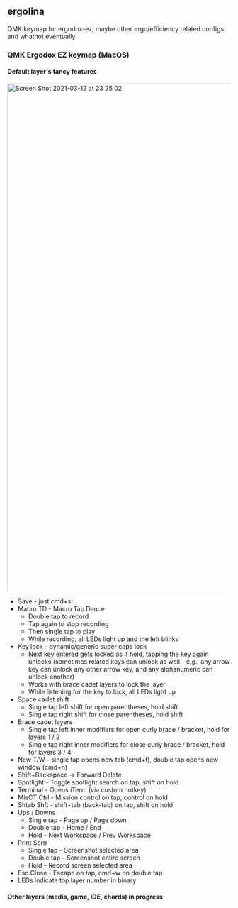 ## ergolina
QMK keymap for ergodox-ez, maybe other ergo/efficiency related configs and whatnot eventually

### QMK Ergodox EZ keymap (MacOS)

#### Default layer's fancy features
<img width="1144" alt="Screen Shot 2021-03-12 at 23 25 02" src="https://user-images.githubusercontent.com/20880695/111020715-e0370500-8395-11eb-8e35-41aa03581d35.png">

- Save - just cmd+s
- Macro TD - Macro Tap Dance
  - Double tap to record
  - Tap again to stop recording
  - Then single tap to play
  - While recording, all LEDs light up and the left blinks
- Key lock - dynamic/generic super caps lock
  - Next key entered gets locked as if held, tapping the key again unlocks (sometimes related keys can unlock as well - e.g., any arrow key can unlock any other arrow key, and any alphanumeric can unlock another)
  - Works with brace cadet layers to lock the layer
  - While listening for the key to lock, all LEDs light up
- Space cadet shift
  - Single tap left shift for open parentheses, hold shift
  - Single tap right shift for close parentheses, hold shift
- Brace cadet layers
  - Single tap left inner modifiers for open curly brace / bracket, hold for layers 1 / 2
  - Single tap right inner modifiers for close curly brace / bracket, hold for layers 3 / 4
- New T/W - single tap opens new tab (cmd+t), double tap opens new window (cmd+n)
- Shift+Backspace -> Forward Delete
- Spotlight - Toggle spotlight search on tap, shift on hold
- Terminal - Opens iTerm (via custom hotkey)
- MisCT Ctrl - Mission control on tap, control on hold
- Shtab Shft - shift+tab (back-tab) on tap, shift on hold
- Ups / Downs
  - Single tap - Page up / Page down
  - Double tap - Home / End
  - Hold - Next Workspace / Prev Workspace
- Print Scrn
  - Single tap - Screenshot selected area
  - Double tap - Screenshot entire screen
  - Hold - Record screen selected area
- Esc Close - Escape on tap, cmd+w on double tap
- LEDs indicate top layer number in binary

#### Other layers (media, game, IDE, chords) in progress
